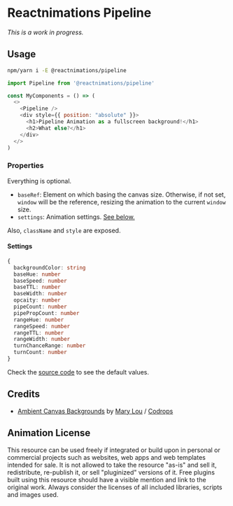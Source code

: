 # Reactnimations Pipeline

_This is a work in progress._

## Usage

```sh
npm/yarn i -E @reactnimations/pipeline
```

```js
import Pipeline from '@reactnimations/pipeline'

const MyComponents = () => (
  <>
    <Pipeline />
    <div style={{ position: "absolute" }}>
      <h1>Pipeline Animation as a fullscreen background!</h1>
      <h2>What else?</h1>
    </div>
  </>
)
```

### Properties

Everything is optional.

- `baseRef`: Element on which basing the canvas size. Otherwise, if not set, `window` will be the reference, resizing
  the animation to the current `window` size.
- `settings`: Animation settings. [See below.](#settings)

Also, `className` and `style` are exposed.

#### Settings

```ts
{
  backgroundColor: string
  baseHue: number
  baseSpeed: number
  baseTTL: number
  baseWidth: number
  opcaity: number
  pipeCount: number
  pipePropCount: number
  rangeHue: number
  rangeSpeed: number
  rangeTTL: number
  rangeWidth: number
  turnChanceRange: number
  turnCount: number
}
```

Check the [source code](https://github.com/ivangabriele/reactnimations/blob/main/packages/pipeline/Animation.js) to see
the default values.

## Credits

- [Ambient Canvas Backgrounds](https://github.com/crnacura/AmbientCanvasBackgrounds)
  by [Mary Lou](https://github.com/crnacura) / [Codrops](https://tympanus.net/codrops/)

## Animation License

This resource can be used freely if integrated or build upon in personal or commercial projects such as websites, web
apps and web templates intended for sale. It is not allowed to take the resource "as-is" and sell it, redistribute,
re-publish it, or sell "pluginized" versions of it. Free plugins built using this resource should have a visible mention
and link to the original work. Always consider the licenses of all included libraries, scripts and images used.
